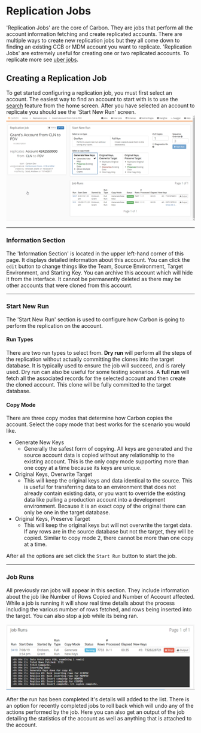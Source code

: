 # Replication Jobs
'Replication Jobs' are the core of Carbon. They are jobs that perform all the account information fetching and create replicated accounts. There are multiple ways to create new replication jobs but they all come down to finding an existing CCB or MDM account you want to replicate. 'Replication Jobs' are extremely useful for creating one or two replicated accounts. To replicate more see [uber jobs](Uber-Jobs.md).

## Creating a Replication Job
To get started configuring a replication job, you must first select an account. The easiest way to find an account to start with is to use the [search](Application-Home.md#search) feature from the home screen.
After you have selected an account to replicate you should see the 'Start New Run' screen.
<img src="Media/Replication-Job.png">

---
### Information Section
The 'Information Section' is located in the upper left-hand corner of this page. It displays detailed information about this account. You can click the `edit` button to change things like the Team, Source Environment, Target Environment, and Starting Key. You can archive this account which will hide it from the interface. It cannot be permanently deleted as there may be other accounts that were cloned from this account.

---
### Start New Run
The 'Start New Run' section is used to configure how Carbon is going to perform the replication on the account.

#### Run Types
There are two run types to select from. 
**Dry run** will perform all the steps of the replication without actually committing the clones into the target database. It is typically used to ensure the job will succeed, and is rarely used. Dry run can also be useful for some testing scenarios.
A **full run** will fetch all the associated records for the selected account and then create the cloned account. This clone will be fully committed to the target database.

#### Copy Mode
There are three copy modes that determine how Carbon copies the account. Select the copy mode that best works for the scenario you would like.

* Generate New Keys
  * Generally the safest form of copying. All keys are generated and the source account data is copied without any relationship to the existing account. This is the only copy mode supporting more than one copy at a time because its keys are unique.
* Original Keys, Overwrite Target
  * This will keep the original keys and data identical to the source. This is useful for transferring data to an environment that does not already contain existing data, or you want to override the existing data like pulling a production account into a development environment. Because it is an exact copy of the original there can only be one in the target database.
* Original Keys, Preserve Target
  * This will keep the original keys but will not overwrite the target data. If any rows are in the source database but not the target, they will be copied. Similar to copy mode 2, there cannot be more than one copy at a time.

After all the options are set click the `Start Run` button to start the job. 

---
### Job Runs
All previously ran jobs will appear in this section. They include information about the job like Number of Rows Copied and Number of Account affected. While a job is running it will show real time details about the process including the various number of rows fetched, and rows being inserted into the target. You can also stop a job while its being ran.

<img src="Media/Replication-Job-Runs.png" width="600">

After the run has been completed it's details will added to the list. There is an option for recently completed jobs to roll back which will undo any of the actions performed by the job. Here you can also get an output of the job detailing the statistics of the account as well as anything that is attached to the account.

